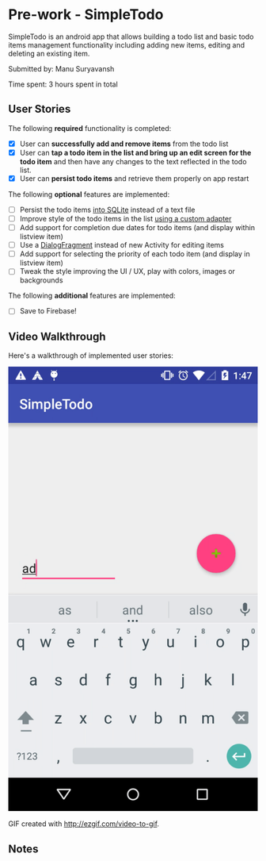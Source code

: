 # Pre-work - SimpleTodo

SimpleTodo is an android app that allows building a todo list and basic todo items management functionality including adding new items, editing and deleting an existing item.

Submitted by: Manu Suryavansh

Time spent: 3 hours spent in total

## User Stories

The following **required** functionality is completed:

* [x] User can **successfully add and remove items** from the todo list
* [x] User can **tap a todo item in the list and bring up an edit screen for the todo item** and then have any changes to the text reflected in the todo list.
* [x] User can **persist todo items** and retrieve them properly on app restart

The following **optional** features are implemented:

* [ ] Persist the todo items [into SQLite](http://guides.codepath.com/android/Persisting-Data-to-the-Device#sqlite) instead of a text file
* [ ] Improve style of the todo items in the list [using a custom adapter](http://guides.codepath.com/android/Using-an-ArrayAdapter-with-ListView)
* [ ] Add support for completion due dates for todo items (and display within listview item)
* [ ] Use a [DialogFragment](http://guides.codepath.com/android/Using-DialogFragment) instead of new Activity for editing items
* [ ] Add support for selecting the priority of each todo item (and display in listview item)
* [ ] Tweak the style improving the UI / UX, play with colors, images or backgrounds

The following **additional** features are implemented:

* [ ] Save to Firebase!

## Video Walkthrough 

Here's a walkthrough of implemented user stories:

<img src='https://github.com/suryavanshi/SimpleTodo/blob/master/simpletodo_gif2.gif' title='Video Walkthrough' width='' alt='Video Walkthrough' />

GIF created with http://ezgif.com/video-to-gif.

## Notes
